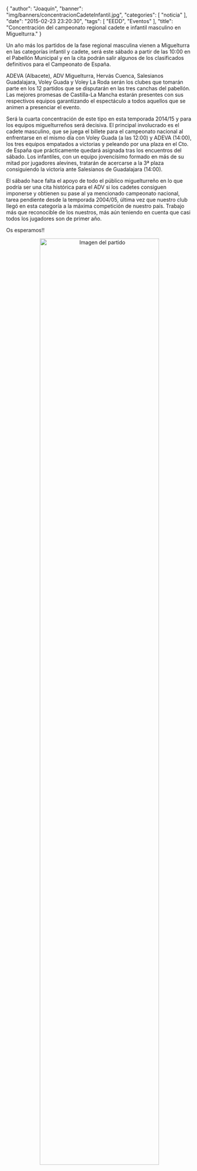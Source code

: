 {
  "author": "Joaquín", 
  "banner": "img/banners/concentracionCadeteInfantil.jpg", 
  "categories": [
    "noticia"
  ], 
  "date": "2015-02-23 23:20:30", 
  "tags": [
    "EEDD", 
    "Eventos"
  ], 
  "title": "Concentración del campeonato regional cadete e infantil masculino en Miguelturra."
}

Un año más los partidos de la fase regional masculina vienen a Miguelturra en las categorías infantil y cadete, será este sábado a partir de las 10:00 en el Pabellón Municipal y en la cita podrán salir algunos de los clasificados definitivos para el Campeonato de España.

ADEVA (Albacete), ADV Miguelturra, Hervás Cuenca, Salesianos Guadalajara, Voley Guada y Voley La Roda serán los clubes que tomarán parte en los 12 partidos que se disputarán en las tres canchas del pabellón. Las mejores promesas de Castilla-La Mancha estarán presentes con sus respectivos equipos garantizando el espectáculo a todos aquellos que se animen a presenciar el evento.

Será la cuarta concentración de este tipo en esta temporada 2014/15 y para los equipos miguelturreños será decisiva. El principal involucrado es el cadete masculino, que se juega el billete para el campeonato nacional al enfrentarse en el mismo día con Voley Guada (a las 12:00) y ADEVA (14:00), los tres equipos empatados a victorias y peleando por una plaza en el Cto. de España que prácticamente quedará asignada tras los encuentros del sábado. Los infantiles, con un equipo jovencísimo formado en más de su mitad por jugadores alevines, tratarán de acercarse a la 3ª plaza consiguiendo la victoria ante Salesianos de Guadalajara (14:00).

El sábado hace falta el apoyo de todo el público miguelturreño en lo que podría ser una cita histórica para el ADV si los cadetes consiguen imponerse y obtienen su pase al ya mencionado campeonato nacional, tarea pendiente desde la temporada 2004/05, última vez que nuestro club llegó en esta categoría a la máxima competición de nuestro país. Trabajo más que reconocible de los nuestros, más aún teniendo en cuenta que casi todos los jugadores son de primer año.

Os esperamos!!

<center>
<a target="_new" href="http://www.advmiguelturra.org/img/banners/concentracionCadeteInfantil.jpg"> 
<img alt="Imagen del partido" width="80%" align="center" src="http://www.advmiguelturra.org/img/banners/concentracionCadeteInfantil.jpg"/> </a> </center>



